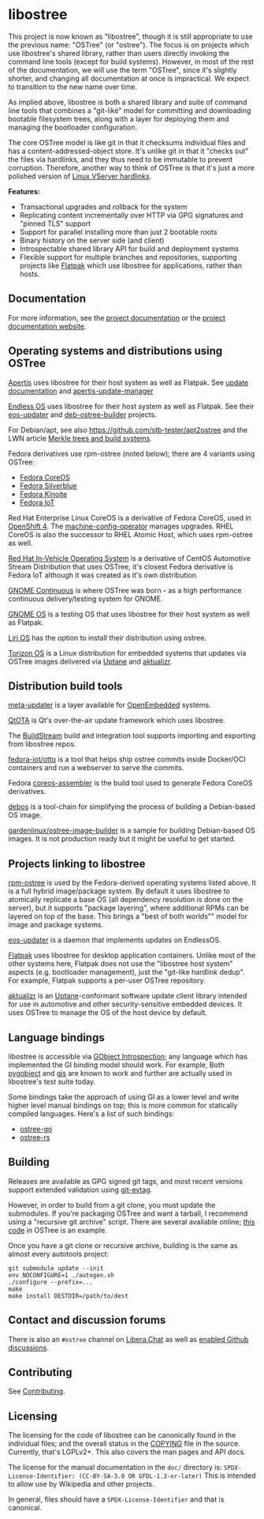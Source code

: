 # libostree

This project is now known as "libostree", though it is still appropriate to use
the previous name: "OSTree" (or "ostree"). The focus is on projects which use
libostree's shared library, rather than users directly invoking the command line
tools (except for build systems). However, in most of the rest of the
documentation, we will use the term "OSTree", since it's slightly shorter, and
changing all documentation at once is impractical. We expect to transition to
the new name over time.

As implied above, libostree is both a shared library and suite of command line
tools that combines a "git-like" model for committing and downloading bootable
filesystem trees, along with a layer for deploying them and managing the
bootloader configuration.

The core OSTree model is like git in that it checksums individual files and has
a content-addressed-object store. It's unlike git in that it "checks out" the
files via hardlinks, and they thus need to be immutable to prevent corruption.
Therefore, another way to think of OSTree is that it's just a more polished
version of
[Linux VServer hardlinks](http://linux-vserver.org/index.php?title=util-vserver:Vhashify&oldid=2285).

**Features:**

 - Transactional upgrades and rollback for the system
 - Replicating content incrementally over HTTP via GPG signatures and "pinned TLS" support
 - Support for parallel installing more than just 2 bootable roots
 - Binary history on the server side (and client)
 - Introspectable shared library API for build and deployment systems
 - Flexible support for multiple branches and repositories, supporting
   projects like [Flatpak](https://github.com/flatpak/flatpak) which
   use libostree for applications, rather than hosts.

## Documentation

For more information, see the [project documentation](docs/index.md) or the
[project documentation website](https://ostreedev.github.io/ostree).

## Operating systems and distributions using OSTree

[Apertis](https://www.apertis.org/) uses libostree for their host system as
well as Flatpak. See [update documentation](https://www.apertis.org/guides/ostree/) and
[apertis-update-manager](https://gitlab.apertis.org/pkg/apertis-update-manager)

[Endless OS](https://endlessos.com/) uses libostree for their host system as
well as Flatpak. See
their [eos-updater](https://github.com/endlessm/eos-updater)
and [deb-ostree-builder](https://github.com/dbnicholson/deb-ostree-builder)
projects.

For Debian/apt, see also https://github.com/stb-tester/apt2ostree
and the LWN article [Merkle trees and build systems](https://lwn.net/Articles/821367/).

Fedora derivatives use rpm-ostree (noted below); there are 4 variants using OSTree:

 - [Fedora CoreOS](https://getfedora.org/en/coreos/)
 - [Fedora Silverblue](https://silverblue.fedoraproject.org/)
 - [Fedora Kinoite](https://kinoite.fedoraproject.org/)
 - [Fedora IoT](https://iot.fedoraproject.org/)

Red Hat Enterprise Linux CoreOS is a derivative of Fedora CoreOS, used in [OpenShift 4](https://try.openshift.com/).
The [machine-config-operator](https://github.com/openshift/machine-config-operator/blob/master/docs/OSUpgrades.md)
manages upgrades.  RHEL CoreOS is also the successor to RHEL Atomic Host, which
uses rpm-ostree as well.

[Red Hat In-Vehicle Operating System](https://www.redhat.com/en/blog/new-standard-red-hat-vehicle-operating-system-modern-and-future-vehicles) is a derivative of CentOS Automotive Stream Distribution that uses OSTree, it's closest Fedora derivative is Fedora IoT although it was created as it's own distribution.

[GNOME Continuous](https://wiki.gnome.org/Projects/GnomeContinuous) is
where OSTree was born - as a high performance continuous delivery/testing
system for GNOME.

[GNOME OS](https://os.gnome.org/) is a testing OS that uses libostree for
their host system as well as Flatpak.

[Liri OS](https://liri.io/download/silverblue/) has the option to install
their distribution using ostree.

[Torizon OS](https://developer.toradex.com/torizon/torizoncore/torizoncore-technical-overview/)
is a Linux distribution for embedded systems that updates via OSTree images
delivered via [Uptane](https://uptane.github.io/) and
[aktualizr](https://github.com/uptane/aktualizr/).

## Distribution build tools

[meta-updater](https://github.com/advancedtelematic/meta-updater) is
a layer available for [OpenEmbedded](http://www.openembedded.org/wiki/Main_Page)
systems.

[QtOTA](http://doc.qt.io/QtOTA/) is Qt's over-the-air update framework
which uses libostree.

The [BuildStream](https://gitlab.com/BuildStream/buildstream) build and
integration tool supports importing and exporting from libostree repos.

[fedora-iot/otto](https://github.com/fedora-iot/otto) is a tool that helps
ship ostree commits inside Docker/OCI containers and run a webserver
to serve the commits.

Fedora [coreos-assembler](https://github.com/coreos/coreos-assembler) is
the build tool used to generate Fedora CoreOS derivatives.

[debos](https://github.com/go-debos/debos) is a tool-chain for simplifying the
process of building a Debian-based OS image.

[gardenlinux/ostree-image-builder](https://github.com/gardenlinux/ostree-image-builder)
is a sample for building Debian-based OS images.
It is not production ready but it might be useful to get started.

## Projects linking to libostree

[rpm-ostree](https://github.com/projectatomic/rpm-ostree) is used by the
Fedora-derived operating systems listed above.  It is a full hybrid
image/package system.  By default it uses libostree to atomically replicate a base OS
(all dependency resolution is done on the server), but it supports "package layering", where
additional RPMs can be layered on top of the base.  This brings a "best of both worlds""
model for image and package systems.

[eos-updater](https://github.com/endlessm/eos-updater) is a daemon that implements updates
on EndlessOS.

[Flatpak](https://github.com/flatpak/flatpak) uses libostree for desktop
application containers. Unlike most of the other systems here, Flatpak does not
use the "libostree host system" aspects (e.g. bootloader management), just the
"git-like hardlink dedup". For example, Flatpak supports a per-user OSTree
repository.

[aktualizr](https://github.com/uptane/aktualizr/) is an
[Uptane](https://uptane.github.io/)-conformant software update client library
intended for use in automotive and other security-sensitive embedded devices.
It uses OSTree to manage the OS of the host device by default.

## Language bindings

libostree is accessible via [GObject Introspection](https://gi.readthedocs.io/en/latest/);
any language which has implemented the GI binding model should work.
For example, Both [pygobject](https://pygobject.readthedocs.io/en/latest/)
and [gjs](https://gitlab.gnome.org/GNOME/gjs) are known to work
and further are actually used in libostree's test suite today.

Some bindings take the approach of using GI as a lower level and
write higher level manual bindings on top; this is more common
for statically compiled languages.  Here's a list of such bindings:

 - [ostree-go](https://github.com/ostreedev/ostree-go/)
 - [ostree-rs](./rust-bindings)

## Building

Releases are available as GPG signed git tags, and most recent
versions support extended validation using
[git-evtag](https://github.com/cgwalters/git-evtag).

However, in order to build from a git clone, you must update the
submodules.  If you're packaging OSTree and want a tarball, I
recommend using a "recursive git archive" script.  There are several
available online;
[this code](https://github.com/ostreedev/ostree/blob/main/ci/Makefile.dist-packaging#L18)
in OSTree is an example.

Once you have a git clone or recursive archive, building is the
same as almost every autotools project:

```
git submodule update --init
env NOCONFIGURE=1 ./autogen.sh
./configure --prefix=...
make
make install DESTDIR=/path/to/dest
```

## Contact and discussion forums

There is also an `#ostree` channel on [Libera.Chat](ircs://irc.libera.chat/ostree) as
well as [enabled Github discussions](https://github.com/ostreedev/ostree/discussions/).

## Contributing

See [Contributing](CONTRIBUTING.md).

## Licensing

The licensing for the *code* of libostree can be canonically found in the individual files;
and the overall status in the [COPYING](https://github.com/ostreedev/ostree/blob/main/COPYING)
file in the source.  Currently, that's LGPLv2+.  This also covers the man pages and API docs.

The license for the manual documentation in the `doc/` directory is:
`SPDX-License-Identifier: (CC-BY-SA-3.0 OR GFDL-1.3-or-later)`
This is intended to allow use by Wikipedia and other projects.

In general, files should have a `SPDX-License-Identifier` and that is canonical.
